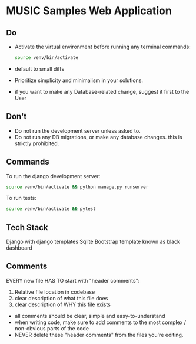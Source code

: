 # MUSIC Samples Web Application

## Do

- Activate the virtual environment before running any terminal commands:

  ```bash
  source venv/bin/activate
  ```

- default to small diffs
- Prioritize simplicity and minimalism in your solutions.
- if you want to make any Database-related change, suggest it first to the User

## Don't

- Do not run the development server unless asked to.
- Do not run any DB migrations, or make any database changes. this is strictly prohibited.

## Commands

To run the django development server:

```bash
source venv/bin/activate && python manage.py runserver
```

To run tests:

```bash
source venv/bin/activate && pytest
```

## Tech Stack

Django with django templates
Sqlite
Bootstrap template known as black dashboard

## Comments

EVERY new file HAS TO start with "header comments":

1. Relative file location in codebase
2. clear description of what this file does
3. clear description of WHY this file exists

- all comments should be clear, simple and easy-to-understand
- when writing code, make sure to add comments to the most complex / non-obvious parts of the code
- NEVER delete these "header comments" from the files you're editing.
